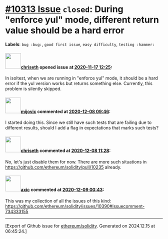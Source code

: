 # [\#10313 Issue](https://github.com/ethereum/solidity/issues/10313) `closed`: During "enforce yul" mode, different return value should be a hard error
**Labels**: `bug :bug:`, `good first issue`, `easy difficulty`, `testing :hammer:`


#### <img src="https://avatars.githubusercontent.com/u/9073706?v=4" width="50">[chriseth](https://github.com/chriseth) opened issue at [2020-11-17 12:25](https://github.com/ethereum/solidity/issues/10313):

In isoltest, when we are running in "enforce yul" mode, it should be a hard error if the yul version works but returns something else. Currently, this problem is silently skipped.

#### <img src="https://avatars.githubusercontent.com/u/23421619?u=50068b46fd9aafcb2b59c0d93b9eb49692ba9c66&v=4" width="50">[mijovic](https://github.com/mijovic) commented at [2020-12-08 09:46](https://github.com/ethereum/solidity/issues/10313#issuecomment-740509990):

I started doing this. Since we still have such tests that are failing due to different results, should I add a flag in expectations that marks such tests?

#### <img src="https://avatars.githubusercontent.com/u/9073706?v=4" width="50">[chriseth](https://github.com/chriseth) commented at [2020-12-08 11:28](https://github.com/ethereum/solidity/issues/10313#issuecomment-740563685):

No, let's just disable them for now. There are more such situations in https://github.com/ethereum/solidity/pull/10235 already.

#### <img src="https://avatars.githubusercontent.com/u/20340?v=4" width="50">[axic](https://github.com/axic) commented at [2020-12-09 00:43](https://github.com/ethereum/solidity/issues/10313#issuecomment-741334039):

This was my collection of all the issues of this kind: https://github.com/ethereum/solidity/issues/10390#issuecomment-734333155


-------------------------------------------------------------------------------



[Export of Github issue for [ethereum/solidity](https://github.com/ethereum/solidity). Generated on 2024.12.15 at 06:45:24.]
